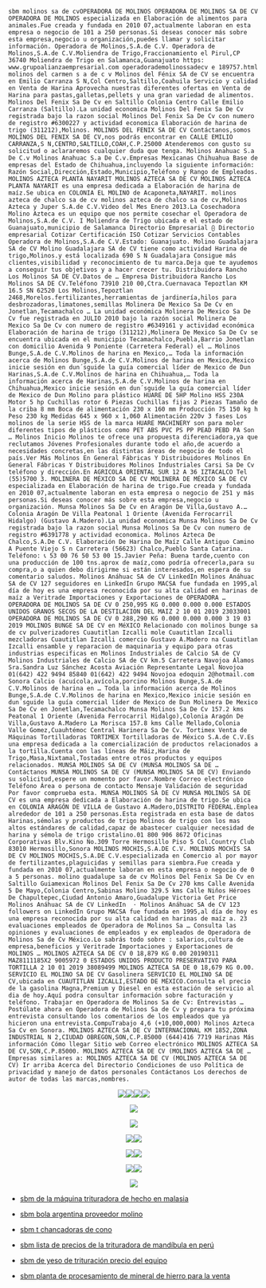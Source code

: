 
```
sbm molinos sa de cvOPERADORA DE MOLINOS OPERADORA DE MOLINOS SA DE CV OPERADORA DE MOLINOS especializada en Elaboración de alimentos para animales.Fue creada y fundada en 2010 07,actualmente laboran en esta empresa o negocio de 101 a 250 personas.Si deseas conocer más sobre esta empresa,negocio u organización,puedes llamar y solicitar información. Operadora de Molinos,S.A.de C.V. Operadora de Molinos,S.A.de C.V.Moliendra de Trigo,Fraccionamiento el Pirul,CP 36740 Moliendra de Trigo en Salamanca,Guanajuato https: www.grupoalianzaempresarial.com operadorademolinossadecv e 189757.html molinos del carmen s a de c v Molinos del Fénix SA de CV se encuentra en Emilio Carranza S N,Col Centro,Saltillo,Coahuila Servicio y calidad en Venta de Harina Aprovecha nuestras diferentes ofertas en Venta de Harina para pastas,galletas,pellets y una gran variedad de alimentos. Molinos Del Fenix Sa De Cv en Saltillo Colonia Centro Calle Emilio Carranza (Saltillo).La unidad economica Molinos Del Fenix Sa De Cv registrada bajo la razon social Molinos Del Fenix Sa De Cv con numero de registro #6300227 y actividad economica Elaboración de harina de trigo (311212),Molinos. MOLINOS DEL FENIX SA DE CV Contáctanos,somos MOLINOS DEL FENIX SA DE CV,nos podrás encontrar en CALLE EMILIO CARRANZA,S N,CENTRO,SALTILLO,COAH,C.P.25000 Atenderemos con gusto su solicitud o aclararemos cualquier duda que tenga. Molinos Anahuac S.a De C.v Molinos Anahuac S.a De C.v.Empresas Mexicanas Chihuahua Base de empresas del Estado de Chihuahua,incluyendo la siguiente información: Razón Social,Dirección,Estado,Municipio,Teléfono y Rango de Empleados. MOLINOS AZTECA PLANTA NAYARIT MOLINOS AZTECA SA DE CV MOLINOS AZTECA PLANTA NAYARIT es una empresa dedicada a Elaboración de harina de maíz.Se ubica en COLONIA EL MOLINO de Acaponeta,NAYARIT. molinos azteca de chalco sa de cv molinos azteca de chalco sa de cv,Molinos Azteca y Juper S.A.de C.V.Video del Mes Enero 2013.La Cosechadora Molino Azteca es un equipo que nos permite cosechar el Operadora de Molinos,S.A.de C.V. I Moliendra de Trigo ubicada e el estado de Guanajuato,municipio de Salamanca Directorio Empresarial ⨀ Directorio empresarial Cotizar Certificación ISO Cotizar Servicios Contables Operadora de Molinos,S.A.de C.V.Estado: Guanajuato. Molino Guadalajara SA de CV Molino Guadalajara SA de CV tiene como actividad Harina de trigo,Molinos.y está localizada 690 S N Guadalajara Consigue más clientes,visibilidad y reconocimiento de tu marca.Deja que te ayudemos a conseguir tus objetivos y a hacer crecer tu. Distribuidora Rancho Los Molinos SA DE CV.Datos de … Empresa Distribuidora Rancho Los Molinos SA DE CV.Teléfono 73910 210 00,Ctra.Cuernavaca Tepoztlan KM 16.5 SN 62520 Los Molinos,Tepoztlan 2468,Morelos.fertilizantes,herramientas de jardinería,hilos para desbrozadoras,limatones,semillas Molinera De Mexico Sa De Cv en Jonetlan,Tecamachalco … La unidad económica Molinera De Mexico Sa De Cv fue registrada en JULIO 2010 bajo la razón social Molinera De Mexico Sa De Cv con numero de registro #6349161 y actividad económica Elaboración de harina de trigo (311212),Molinera De Mexico Sa De Cv se encuentra ubicada en el municipio Tecamachalco,Puebla,Barrio Jonetlan con domicilio Avenida 9 Poniente (Carretera Federal) el … Molinos Bunge,S.A.de C.V.Molinos de harina en Mexico,… Toda la información acerca de Molinos Bunge,S.A.de C.V.Molinos de harina en Mexico,Mexico inicie sesión en dun´sguide la guía comercial líder de Mexico de Dun Harinas,S.A.de C.V.Molinos de harina en Chihuahua,… Toda la información acerca de Harinas,S.A.de C.V.Molinos de harina en Chihuahua,Mexico inicie sesión en dun´sguide la guía comercial líder de Mexico de Dun Molino para plástico HUARE DE 5HP Molino HSS 230A Motor 5 hp Cuchillas rotor 6 Piezas Cuchillas fijas 2 Piezas Tamaño de la criba 8 mm Boca de alimentación 230 x 160 mm Producción 75 150 kg h Peso 230 kg Medidas 645 x 960 x 1,060 Alimentación 220v 3 fases Los molinos de la serie HSS de la marca HUARE MACHINERY son para moler diferentes tipos de plásticos como PET ABS PVC PS PP PEAD PEBD PA Son … Molinos Inicio Molinos te ofrece una propuesta diferenciadora,ya que reclutamos Jóvenes Profesionales durante todo el año,de acuerdo a necesidades concretas,en las distintas áreas de negocio de todo el país.Ver Más Molinos En General Fábricas Y Distribuidores Molinos En General Fábricas Y Distribuidores Molinos Industriales Carsi Sa De Cv teléfono y dirección.En AGRICOLA ORIENTAL SUR 12 A 36 IZTACALCO Tel (55)5700 3. MOLINERA DE MÉXICO SA DE CV MOLINERA DE MÉXICO SA DE CV especializada en Elaboración de harina de trigo.Fue creada y fundada en 2010 07,actualmente laboran en esta empresa o negocio de 251 y más personas.Si deseas conocer más sobre esta empresa,negocio u organización. Munsa Molinos Sa De Cv en Aragón De Villa,Gustavo A.… Colonia Aragón De Villa Peatonal 1 Oriente (Avenida Ferrocarril Hidalgo) (Gustavo A.Madero).La unidad economica Munsa Molinos Sa De Cv registrada bajo la razon social Munsa Molinos Sa De Cv con numero de registro #6391778 y actividad economica. Molinos Azteca De Chalco,S.A.De C.V. Elaboración De Harina De Maíz Calle Antiguo Camino A Puente Viejo S n Carretera (56623) Chalco,Pueblo Santa Catarina. Teléfono: 📞 53 00 76 50 53 00 15.Javier Peña: Buena tarde,cuento con una producción de 100 tns.aprox de maíz,como podría ofrecerla,para su compra,o a quien debo dirigirme si están interesados,en espera de su comentario saludos. Molinos Anáhuac SA de CV LinkedIn Molinos Anáhuac SA de CV 127 seguidores en LinkedIn Grupo MACSA fue fundada en 1995,al día de hoy es una empresa reconocida por su alta calidad en harinas de maíz a Veritrade Importaciones y Exportaciones de OPERADORA … OPERADORA DE MOLINOS SA DE CV 0 250,995 KG 0.000 0.000 0.000 ESTADOS UNIDOS GRANOS SECOS DE LA DESTILACION DEL MAIZ 2 10 01 2019 23033001 OPERADORA DE MOLINOS SA DE CV 0 288,290 KG 0.000 0.000 0.000 3 19 03 2019 MOLINOS BUNGE SA DE CV en MéXICO Relacionado con molinos bunge sa de cv pulverizadores Cuautitlan Izcalli mole Cuautitlan Izcalli mezcladoras Cuautitlan Izcalli comercio Gustavo A.Madero na Cuautitlan Izcalli ensamble y reparacion de maquinaria y equipo para otras industrias especificas en Molinos Industriales de Calcio SA de CV Molinos Industriales de Calcio SA de CV km.5 Carretera Navojoa Álamos Sra.Sandra Luz Sánchez Acosta Aviación Representante Legal Novojoa 01(642) 422 9494 85840 01(642) 422 9494 Novojoa edoquin 2@hotmail.com Sonora Calcio (acuícola,avícola,porcino Molinos Bunge,S.A.de C.V.Molinos de harina en … Toda la información acerca de Molinos Bunge,S.A.de C.V.Molinos de harina en Mexico,Mexico inicie sesión en dun´sguide la guía comercial líder de Mexico de Dun Molinera De Mexico Sa De Cv en Jonetlan,Tecamachalco Munsa Molinos Sa De Cv 157.2 kms Peatonal 1 Oriente (Avenida Ferrocarril Hidalgo),Colonia Aragón De Villa,Gustavo A.Madero La Morisca 157.8 kms Calle Mellado,Colonia Valle Gomez,Cuauhtémoc Central Harinera Sa De Cv. Tortimex Venta de Máquinas Tortilladoras TORTIMEX Tortilladoras de México S.A.de C.V.Es una empresa dedicada a la comercialización de productos relacionados a la tortilla.Cuenta con las líneas de Máiz,Harina de Trigo,Masa,Nixtamal,Tostadas entre otros productos y equipos relacionados. MUNSA MOLINOS SA DE CV (MUNSA MOLINOS SA DE … Contáctanos MUNSA MOLINOS SA DE CV (MUNSA MOLINOS SA DE CV) Enviando su solicitud,espere un momento por favor.Nombre Correo electrónico Teléfono Área o persona de contacto Mensaje Validación de seguridad Por favor comprueba esta. MUNSA MOLINOS SA DE CV MUNSA MOLINOS SA DE CV es una empresa dedicada a Elaboración de harina de trigo.Se ubica en COLONIA ARAGÓN DE VILLA de Gustavo A.Madero,DISTRITO FEDERAL.Emplea alrededor de 101 a 250 personas.Esta registrada en esta base de datos Harinas,sémolas y productos de trigo Molinos de trigo con los mas altos estándares de calidad,capaz de abastecer cualquier necesidad de harina y sémola de trigo cristalino.01 800 906 8672 Oficinas Corporativas Blv.Kino No.309 Torre Hermosillo Piso 5 Col.Country Club 83010 Hermosillo,Sonora MOLINOS MOCHIS,S.A.DE C.V. MOLINOS MOCHIS SA DE CV MOLINOS MOCHIS,S.A.DE C.V.especializada en Comercio al por mayor de fertilizantes,plaguicidas y semillas para siembra.Fue creada y fundada en 2010 07,actualmente laboran en esta empresa o negocio de 0 a 5 personas. molino guadalupe sa de cv Molinos Del Fenix Sa De Cv en Saltillo Guiamexican Molinos Del Fenix Sa De Cv 270 kms Calle Avenida 5 De Mayo,Colonia Centro,Sabinas Molino 329.5 kms Calle Niños Héroes De Chapultepec,Ciudad Antonio Amaro,Guadalupe Victoria Get Price Molinos Anáhuac SA de CV LinkedIn  · Molinos Anáhuac SA de CV 123 followers on LinkedIn Grupo MACSA fue fundada en 1995,al día de hoy es una empresa reconocida por su alta calidad en harinas de maíz a. 23 evaluaciones empleados de Operadora de Molinos Sa … Consulta las opiniones y evaluaciones de empleados y ex empleados de Operadora de Molinos Sa de Cv México.Lo sabrás todo sobre : salarios,cultura de empresa,beneficios y Veritrade Importaciones y Exportaciones de MOLINOS … MOLINOS AZTECA SA DE CV 0 18,879 KG 0.00 20190311 MAZ8111185X2 9005972 0 ESTADOS UNIDOS PRODUCTO PRESERVATIVO PARA TORTILLA 2 10 01 2019 38089499 MOLINOS AZTECA SA DE 0 18,679 KG 0.00. SERVICIO EL MOLINO SA DE CV Gasolinera SERVICIO EL MOLINO SA DE CV,ubicada en CUAUTITLÁN IZCALLI,ESTADO DE MÉXICO.Consulta el precio de la gasolina Magna,Premium y Diesel en esta estación de servicio al dia de hoy.Aquí podra consultar información sobre facturación y teléfono. Trabajar en Operadora de Molinos Sa de Cv: Entrevistas … Postúlate ahora en Operadora de Molinos Sa de Cv y prepara tu próxima entrevista consultando los comentarios de los empleados que ya hicieron una entrevista.CompuTrabajo 4,6 (+10,000,000) Molinos Azteca Sa Cv en Sonora. MOLINOS AZTECA SA DE CV INTERNACIONAL KM 1852,ZONA INDUSTRIAL N 2,CIUDAD OBREGON,SON,C.P.85000 (644)416 7719 Harinas Más información Cómo llegar Sitio web Correo electrónico MOLINOS AZTECA SA DE CV,SON,C.P.85000. MOLINOS AZTECA SA DE CV (MOLINOS AZTECA SA DE … Empresas similares a: MOLINOS AZTECA SA DE CV (MOLINOS AZTECA SA DE CV) Ir arriba Acerca del Directorio Condiciones de uso Política de privacidad y manejo de datos personales Contáctanos Los derechos de autor de todas las marcas,nombres. 
```

<div align="center">

<a href="https://es-mill.shibang-china.com/github&k=sbm+molinos+sa+de+cv"><img src="https://static.shibang-china.com/es/mill/index.jpg"></a><a href="https://es-mill.shibang-china.com/materials.htmlgithub&k=sbm+molinos+sa+de+cv"><img src="https://static.shibang-china.com/es/mill/materials.jpg"></a><a href="https://es-mill.shibang-china.com/about.htmlgithub&k=sbm+molinos+sa+de+cv"><img src="https://static.shibang-china.com/es/mill/about.jpg"></a><a href="https://es-mill.shibang-china.com/contact.htmlgithub&k=sbm+molinos+sa+de+cv"><img src="https://static.shibang-china.com/es/mill/contact.jpg"></a>

<a href="https://es-mill.shibang-china.com/github&k=sbm+molinos+sa+de+cv"><img src="https://static.shibang-china.com/es/mill/banner.jpg"></a>

<a href="https://swt.shibang-china.com/github&k=sbm+molinos+sa+de+cv"><img src="https://static.shibang-china.com/es/mill/chat.jpg"></a>

<a href="https://es-mill.shibang-china.com/products/vertical-roller-mill.htmlgithub&k=sbm+molinos+sa+de+cv"><img src="https://static.shibang-china.com/es/mill/vertical.jpg"></a><a href="https://es-mill.shibang-china.com/products/raymond-mill.htmlgithub&k=sbm+molinos+sa+de+cv"><img src="https://static.shibang-china.com/es/mill/raymond.jpg"></a>

<a href="https://es-mill.shibang-china.com/products/ultrafine-grinding-mill.htmlgithub&k=sbm+molinos+sa+de+cv"><img src="https://static.shibang-china.com/es/mill/ultrafine.jpg"></a><a href="https://es-mill.shibang-china.com/products/trapezium-grinding-mill.htmlgithub&k=sbm+molinos+sa+de+cv"><img src="https://static.shibang-china.com/es/mill/trapezium.jpg"></a>

<a href="https://es-mill.shibang-china.com/products/ball-mill.htmlgithub&k=sbm+molinos+sa+de+cv"><img src="https://static.shibang-china.com/es/mill/ball.jpg"></a><a href="https://es-mill.shibang-china.com/products/hammer-mill.htmlgithub&k=sbm+molinos+sa+de+cv"><img src="https://static.shibang-china.com/es/mill/hammer.jpg"></a>

<a href="https://swt.shibang-china.com/github&k=sbm+molinos+sa+de+cv"><img src="https://static.shibang-china.com/es/mill/case.jpg"></a>

</div>


* [sbm de la máquina trituradora de hecho en malasia](sbm%20de%20la%20m%C3%A1quina%20trituradora%20de%20hecho%20en%20malasia.md)

* [sbm bola argentina proveedor molino](sbm%20bola%20argentina%20proveedor%20molino.md)

* [sbm t chancadoras de cono](sbm%20t%20chancadoras%20de%20cono.md)

* [sbm lista de precios de la trituradora de mandíbula en perú](sbm%20lista%20de%20precios%20de%20la%20trituradora%20de%20mand%C3%ADbula%20en%20per%C3%BA.md)

* [sbm de yeso de trituración precio del equipo](sbm%20de%20yeso%20de%20trituraci%C3%B3n%20precio%20del%20equipo.md)

* [sbm planta de procesamiento de mineral de hierro para la venta](sbm%20planta%20de%20procesamiento%20de%20mineral%20de%20hierro%20para%20la%20venta.md)